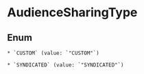 
# AudienceSharingType

## Enum


    * `CUSTOM` (value: `"CUSTOM"`)

    * `SYNDICATED` (value: `"SYNDICATED"`)



